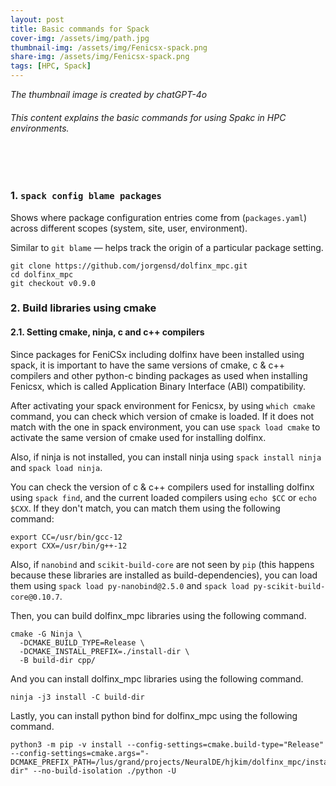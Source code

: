 ```yaml
---
layout: post
title: Basic commands for Spack
cover-img: /assets/img/path.jpg
thumbnail-img: /assets/img/Fenicsx-spack.png
share-img: /assets/img/Fenicsx-spack.png
tags: [HPC, Spack]
---
```


_The thumbnail image is created by chatGPT-4o_
###### This content explains the basic commands for using Spakc in HPC environments.
<br/>

<br/>

### 1. `spack config blame packages`

Shows where package configuration entries come from (`packages.yaml`) across different scopes (system, site, user, environment).

Similar to `git blame` — helps track the origin of a particular package setting.


```
git clone https://github.com/jorgensd/dolfinx_mpc.git
cd dolfinx_mpc
git checkout v0.9.0
```

### 2. Build libraries using cmake

#### 2.1. Setting cmake, ninja, c and c++ compilers

Since packages for FeniCSx including dolfinx have been installed using spack, it is important to have the same versions of cmake, c & c++ compilers and other python-c binding packages as used when installing Fenicsx, which is called Application Binary Interface (ABI) compatibility.

After activating your spack environment for Fenicsx, by using `which cmake` command, you can check which version of cmake is loaded. If it does not match with the one in spack environment, you can use `spack load cmake` to activate the same version of cmake used for installing dolfinx.

Also, if ninja is not installed, you can install ninja using `spack install ninja` and `spack load ninja`.

You can check the version of c & c++ compilers used for installing dolfinx using `spack find`, and the current loaded compilers using `echo $CC` or `echo $CXX`. If they don't match, you can match them using the following command:

```
export CC=/usr/bin/gcc-12
export CXX=/usr/bin/g++-12
```

Also, if `nanobind` and `scikit-build-core` are not seen by `pip` (this happens because these libraries are installed as build-dependencies), you can load them using `spack load py-nanobind@2.5.0` and `spack load py-scikit-build-core@0.10.7`.

Then, you can build dolfinx_mpc libraries using the following command.
```
cmake -G Ninja \
  -DCMAKE_BUILD_TYPE=Release \
  -DCMAKE_INSTALL_PREFIX=./install-dir \
  -B build-dir cpp/
```

And you can install dolfinx_mpc libraries using the following command.
```
ninja -j3 install -C build-dir
```

Lastly, you can install python bind for dolfinx_mpc using the following command.

```
python3 -m pip -v install --config-settings=cmake.build-type="Release" --config-settings=cmake.args="-DCMAKE_PREFIX_PATH=/lus/grand/projects/NeuralDE/hjkim/dolfinx_mpc/install-dir" --no-build-isolation ./python -U
```




